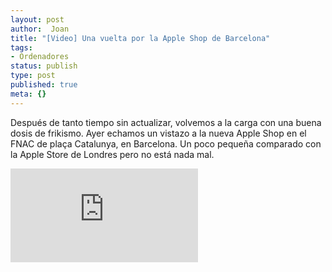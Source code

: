 ```yaml
---
layout: post
author:  Joan
title: "[Video] Una vuelta por la Apple Shop de Barcelona"
tags:
- Ordenadores
status: publish
type: post
published: true
meta: {}
---
```

Después de tanto tiempo sin actualizar, volvemos a la carga con una buena dosis de frikismo.
Ayer echamos un vistazo a la nueva Apple Shop en el FNAC de plaça Catalunya, en Barcelona. Un poco pequeña comparado con la Apple Store de Londres pero no está nada mal.

<iframe src="http://player.vimeo.com/video/286952?title=0&amp;byline=0&amp;color=679AF1&amp;portrait=0" frameborder="0"></iframe>
